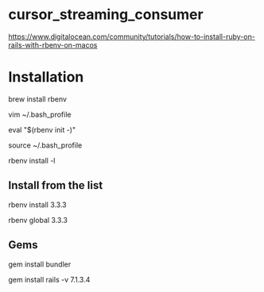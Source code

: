 # cursor_streaming_consumer
https://www.digitalocean.com/community/tutorials/how-to-install-ruby-on-rails-with-rbenv-on-macos

# Installation
brew install rbenv

vim ~/.bash_profile

eval "$(rbenv init -)"

source ~/.bash_profile

rbenv install -l
## Install from the list
rbenv install 3.3.3

rbenv global 3.3.3
## Gems
gem install bundler

gem install rails -v 7.1.3.4

